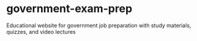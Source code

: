 # government-exam-prep
Educational website for government job preparation with study materials, quizzes, and video lectures
